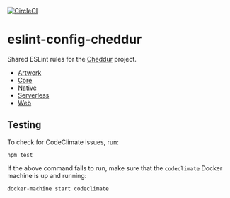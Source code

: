[![CircleCI](https://circleci.com/gh/cheddur/eslint-config-redbird.svg?style=shield&circle-token=9d318f8c2c4fb6ef91c29815fb3742bf34e71e3a)](https://circleci.com/gh/cheddur/eslint-config-redbird)

# eslint-config-cheddur

Shared ESLint rules for the [Cheddur](https://www.cheddur.com) project.

* [Artwork](https://github.com/cheddur/artwork)
* [Core](https://github.com/cheddur/core)
* [Native](https://github.com/cheddur/native)
* [Serverless](https://github.com/cheddur/serverless)
* [Web](https://github.com/cheddur/web)

## Testing

To check for CodeClimate issues, run:

```
npm test
```

If the above command fails to run, make sure that the
`codeclimate` Docker machine is up and running:

```
docker-machine start codeclimate
```
